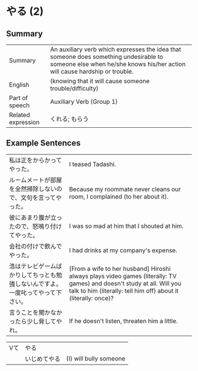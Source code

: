# やる (2)

## Summary

<table><tr>   <td>Summary</td>   <td>An auxiliary verb which expresses the idea that someone does something undesirable to someone else when he/she knows his/her action will cause hardship or trouble.</td></tr><tr>   <td>English</td>   <td>(knowing that it will cause someone trouble/difficulty)</td></tr><tr>   <td>Part of speech</td>   <td>Auxiliary Verb (Group 1)</td></tr><tr>   <td>Related expression</td>   <td>くれる; もらう</td></tr></table>

## Example Sentences

<table><tr>   <td>私は正をからかってやった。</td>   <td>I teased Tadashi.</td></tr><tr>   <td>ルームメートが部屋を全然掃除しないので、文句を言ってやった。</td>   <td>Because my roommate never cleans our room, I complained (to her about it).</td></tr><tr>   <td>彼にあまり腹が立ったので、怒鳴り付けてやった。</td>   <td>I was so mad at him that I shouted at him.</td></tr><tr>   <td>会社の付けで飲んでやった。</td>   <td>I had drinks at my company's expense.</td></tr><tr>   <td>浩はテレビゲームばかりしてちっとも勉強しないんですよ。一度叱ってやって下さい。</td>   <td>[From a wife to her husband] Hiroshi always plays video games (literally: TV games) and doesn't study at all. Will you talk to him (literally: tell him off) about it (literally: once)?</td></tr><tr>   <td>言うことを聞かなかったら少し脅してやれ。</td>   <td>If he doesn't listen, threaten him a little.</td></tr></table>

<table class="table"><tbody><tr class="tr head"><td class="td"><span class="bold">Vて</span></td><td class="td"><span class="concept">やる</span></td><td class="td"></td></tr><tr class="tr"><td class="td"></td><td class="td"><span>いじめて</span><span class="concept">やる</span></td><td class="td"><span>(I) will bully someone</span></td></tr></tbody></table>

